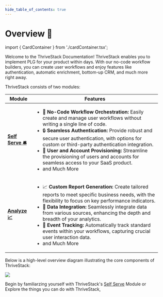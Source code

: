 ```yaml
---
hide_table_of_contents: true
---
```

# Overview 🏁

import { CardContainer } from './cardContainer.tsx';

Welcome to the ThriveStack Documentation! ThriveStack enables you to implement PLG for your product within days. With our no-code workflow builders, you can create user workflows and enjoy features like authentication, automatic enrichment, bottom-up CRM, and much more right away.

ThriveStack consists of two modules:

<table>
  <thead>
    <tr>
      <th>Module</th>
      <th>Features</th>
    </tr>
  </thead>
  <tbody>
    <tr>
      <td><strong><a href="/getting-started/self-serve/overview">Self Serve 🛎️</a></strong></td>
      <td>
        <ul>
          <li>🧩 <strong>No-Code Workflow Orchestration:</strong> Easily create and manage user workflows without writing a single line of code.</li>
          <li>🔒 <strong>Seamless Authentication:</strong> Provide robust and secure user authentication, with options for custom or third-party authentication integration.</li>
          <li>👥 <strong>User and Account Provisioning:</strong> Streamline the provisioning of users and accounts for seamless access to your SaaS product.</li>
          <li>and Much More</li>
        </ul>
      </td>
    </tr>
    <tr>
      <td><strong><a href="/getting-started/analyze/instrumentation/overview">Analyze 📈</a></strong></td>
      <td>
        <ul>
          <li>📈 <strong>Custom Report Generation:</strong> Create tailored reports to meet specific business needs, with the flexibility to focus on key performance indicators.</li>
          <li>🔗 <strong>Data Integration:</strong> Seamlessly integrate data from various sources, enhancing the depth and breadth of your analytics.</li>
          <li>🧩 <strong>Event Tracking:</strong> Automatically track standard events within your workflows, capturing crucial user interaction data.</li>
          <li>and Much More</li>
        </ul>
      </td>
    </tr>
  </tbody>
</table>

Below is a high-level overview diagram illustrating the core components of ThriveStack:

![](/img/docs/image.png)

Begin by familiarzing yourself with ThriveStack's [Self Serve](/getting-started/self-serve/overview) Module or Explore the things you can do with ThriveStack, 

<CardContainer />



